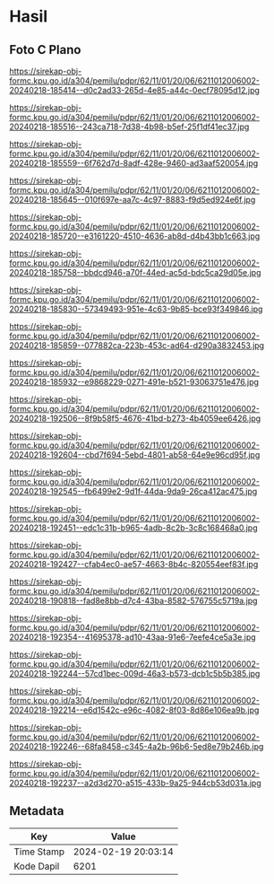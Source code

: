 # Hasil

## Foto C Plano

https://sirekap-obj-formc.kpu.go.id/a304/pemilu/pdpr/62/11/01/20/06/6211012006002-20240218-185414--d0c2ad33-265d-4e85-a44c-0ecf78095d12.jpg

https://sirekap-obj-formc.kpu.go.id/a304/pemilu/pdpr/62/11/01/20/06/6211012006002-20240218-185516--243ca718-7d38-4b98-b5ef-25f1df41ec37.jpg

https://sirekap-obj-formc.kpu.go.id/a304/pemilu/pdpr/62/11/01/20/06/6211012006002-20240218-185559--6f762d7d-8adf-428e-9460-ad3aaf520054.jpg

https://sirekap-obj-formc.kpu.go.id/a304/pemilu/pdpr/62/11/01/20/06/6211012006002-20240218-185645--010f697e-aa7c-4c97-8883-f9d5ed924e6f.jpg

https://sirekap-obj-formc.kpu.go.id/a304/pemilu/pdpr/62/11/01/20/06/6211012006002-20240218-185720--e3161220-4510-4636-ab8d-d4b43bb1c663.jpg

https://sirekap-obj-formc.kpu.go.id/a304/pemilu/pdpr/62/11/01/20/06/6211012006002-20240218-185758--bbdcd946-a70f-44ed-ac5d-bdc5ca29d05e.jpg

https://sirekap-obj-formc.kpu.go.id/a304/pemilu/pdpr/62/11/01/20/06/6211012006002-20240218-185830--57349493-951e-4c63-9b85-bce93f349846.jpg

https://sirekap-obj-formc.kpu.go.id/a304/pemilu/pdpr/62/11/01/20/06/6211012006002-20240218-185859--077882ca-223b-453c-ad64-d290a3832453.jpg

https://sirekap-obj-formc.kpu.go.id/a304/pemilu/pdpr/62/11/01/20/06/6211012006002-20240218-185932--e9868229-0271-491e-b521-93063751e476.jpg

https://sirekap-obj-formc.kpu.go.id/a304/pemilu/pdpr/62/11/01/20/06/6211012006002-20240218-192506--8f9b58f5-4676-41bd-b273-4b4059ee6426.jpg

https://sirekap-obj-formc.kpu.go.id/a304/pemilu/pdpr/62/11/01/20/06/6211012006002-20240218-192604--cbd7f694-5ebd-4801-ab58-64e9e96cd95f.jpg

https://sirekap-obj-formc.kpu.go.id/a304/pemilu/pdpr/62/11/01/20/06/6211012006002-20240218-192545--fb6499e2-9d1f-44da-9da9-26ca412ac475.jpg

https://sirekap-obj-formc.kpu.go.id/a304/pemilu/pdpr/62/11/01/20/06/6211012006002-20240218-192451--edc1c31b-b965-4adb-8c2b-3c8c168468a0.jpg

https://sirekap-obj-formc.kpu.go.id/a304/pemilu/pdpr/62/11/01/20/06/6211012006002-20240218-192427--cfab4ec0-ae57-4663-8b4c-820554eef83f.jpg

https://sirekap-obj-formc.kpu.go.id/a304/pemilu/pdpr/62/11/01/20/06/6211012006002-20240218-190818--fad8e8bb-d7c4-43ba-8582-576755c5719a.jpg

https://sirekap-obj-formc.kpu.go.id/a304/pemilu/pdpr/62/11/01/20/06/6211012006002-20240218-192354--41695378-ad10-43aa-91e6-7eefe4ce5a3e.jpg

https://sirekap-obj-formc.kpu.go.id/a304/pemilu/pdpr/62/11/01/20/06/6211012006002-20240218-192244--57cd1bec-009d-46a3-b573-dcb1c5b5b385.jpg

https://sirekap-obj-formc.kpu.go.id/a304/pemilu/pdpr/62/11/01/20/06/6211012006002-20240218-192214--e6d1542c-e96c-4082-8f03-8d86e106ea9b.jpg

https://sirekap-obj-formc.kpu.go.id/a304/pemilu/pdpr/62/11/01/20/06/6211012006002-20240218-192246--68fa8458-c345-4a2b-96b6-5ed8e79b246b.jpg

https://sirekap-obj-formc.kpu.go.id/a304/pemilu/pdpr/62/11/01/20/06/6211012006002-20240218-192237--a2d3d270-a515-433b-9a25-944cb53d031a.jpg


## Metadata

| Key        | Value               |
| ---------- | ------------------- |
| Time Stamp | 2024-02-19 20:03:14 |
| Kode Dapil | 6201                |




